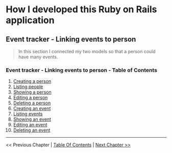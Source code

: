 # How I developed this Ruby on Rails application #


## Event tracker - Linking events to person ##
> In this section I connected my two models so that a person could have many events.


### Event tracker - Linking events to person - Table of Contents ###
1. [Creating a person](../section_5_event_tracker_linking_events_to_person/5_1_creating_a_person.md)
2. [Listing people](../section_5_event_tracker_linking_events_to_person/5_2_listing_people.md)
3. [Showing a person](../section_5_event_tracker_linking_events_to_person/5_3_showing_a_person.md)
4. [Editing a person](../section_5_event_tracker_linking_events_to_person/5_4_editing_a_person.md)
5. [Deleting a person](../section_5_event_tracker_linking_events_to_person/5_5_deleting_a_person.md)
6. [Creating an event](../section_5_event_tracker_linking_events_to_person/5_6_creating_an_event.md)
7. [Listing events](../section_5_event_tracker_linking_events_to_person/5_7_listing_events.md)
8. [Showing an event](../section_5_event_tracker_linking_events_to_person/5_8_showing_an_event.md)
9. [Editing an event](../section_5_event_tracker_linking_events_to_person/5_9_editing_an_event.md)
10. [Deleting an event](../section_5_event_tracker_linking_events_to_person/5_10_deleting_an_event.md)

----------
<< Previous Chapter | [Table Of Contents](../how_i_developed_this_rails_application.md) | [Next Chapter >>](../section_5_event_tracker_linking_events_to_person/5_1_creating_a_person.md)